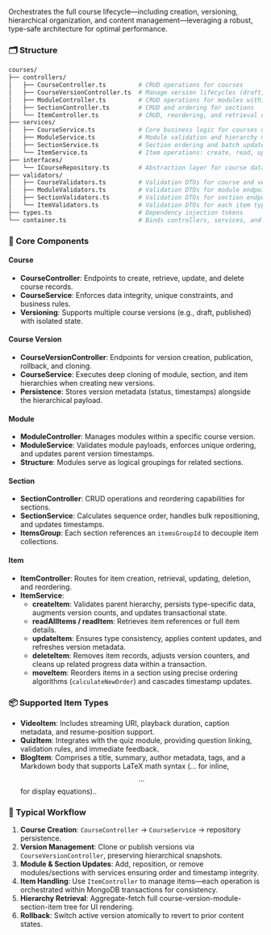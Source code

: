 Orchestrates the full course lifecycle—including creation, versioning, hierarchical organization, and content management—leveraging a robust, type-safe architecture for optimal performance.

### 🗂️ Structure

```bash
courses/
├── controllers/
│   ├── CourseController.ts         # CRUD operations for courses
│   ├── CourseVersionController.ts  # Manage version lifecycles (draft, publish, rollback)
│   ├── ModuleController.ts         # CRUD operations for modules within a version
│   ├── SectionController.ts        # CRUD and ordering for sections
│   └── ItemController.ts           # CRUD, reordering, and retrieval of items
├── services/
│   ├── CourseService.ts            # Core business logic for courses & versions
│   ├── ModuleService.ts            # Module validation and hierarchy management
│   ├── SectionService.ts           # Section ordering and batch updates
│   └── ItemService.ts              # Item operations: create, read, update, delete, move
├── interfaces/
│   └── ICourseRepository.ts        # Abstraction layer for course data access
├── validators/
│   ├── CourseValidators.ts         # Validation DTOs for course and version APIs
│   ├── ModuleValidators.ts         # Validation DTOs for module endpoints
│   ├── SectionValidators.ts        # Validation DTOs for section endpoints
│   └── ItemValidators.ts           # Validation DTOs for each item type
├── types.ts                        # Dependency injection tokens
└── container.ts                    # Binds controllers, services, and repositories
```

### 🎯 Core Components

#### Course

- **CourseController**: Endpoints to create, retrieve, update, and delete course records.
- **CourseService**: Enforces data integrity, unique constraints, and business rules.
- **Versioning**: Supports multiple course versions (e.g., draft, published) with isolated state.

#### Course Version

- **CourseVersionController**: Endpoints for version creation, publication, rollback, and cloning.
- **CourseService**: Executes deep cloning of module, section, and item hierarchies when creating new versions.
- **Persistence**: Stores version metadata (status, timestamps) alongside the hierarchical payload.

#### Module

- **ModuleController**: Manages modules within a specific course version.
- **ModuleService**: Validates module payloads, enforces unique ordering, and updates parent version timestamps.
- **Structure**: Modules serve as logical groupings for related sections.

#### Section

- **SectionController**: CRUD operations and reordering capabilities for sections.
- **SectionService**: Calculates sequence order, handles bulk repositioning, and updates timestamps.
- **ItemsGroup**: Each section references an `itemsGroupId` to decouple item collections.

#### Item

- **ItemController**: Routes for item creation, retrieval, updating, deletion, and reordering.
- **ItemService**:
  - **createItem**: Validates parent hierarchy, persists type-specific data, augments version counts, and updates transactional state.
  - **readAllItems / readItem**: Retrieves item references or full item details.
  - **updateItem**: Ensures type consistency, applies content updates, and refreshes version metadata.
  - **deleteItem**: Removes item records, adjusts version counters, and cleans up related progress data within a transaction.
  - **moveItem**: Reorders items in a section using precise ordering algorithms (`calculateNewOrder`) and cascades timestamp updates.

### 📦 Supported Item Types

- **VideoItem**: Includes streaming URI, playback duration, caption metadata, and resume-position support.
- **QuizItem**: Integrates with the quiz module, providing question linking, validation rules, and immediate feedback.
- **BlogItem**: Comprises a title, summary, author metadata, tags, and a Markdown body that supports LaTeX math syntax ($…$ for inline, $$…$$ for display equations)..

### 🔁 Typical Workflow

1. **Course Creation**: `CourseController` → `CourseService` → repository persistence.
2. **Version Management**: Clone or publish versions via `CourseVersionController`, preserving hierarchical snapshots.
3. **Module & Section Updates**: Add, reposition, or remove modules/sections with services ensuring order and timestamp integrity.
4. **Item Handling**: Use `ItemController` to manage items—each operation is orchestrated within MongoDB transactions for consistency.
5. **Hierarchy Retrieval**: Aggregate-fetch full course-version-module-section-item tree for UI rendering.
6. **Rollback**: Switch active version atomically to revert to prior content states.